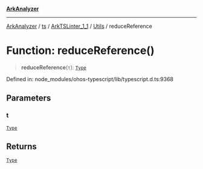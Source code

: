 [**ArkAnalyzer**](../../../../../../../../README.md)

***

[ArkAnalyzer](../../../../../../../../globals.md) / [ts](../../../../../README.md) / [ArkTSLinter\_1\_1](../../../README.md) / [Utils](../README.md) / reduceReference

# Function: reduceReference()

> **reduceReference**(`t`): [`Type`](../../../../../interfaces/Type.md)

Defined in: node\_modules/ohos-typescript/lib/typescript.d.ts:9368

## Parameters

### t

[`Type`](../../../../../interfaces/Type.md)

## Returns

[`Type`](../../../../../interfaces/Type.md)
